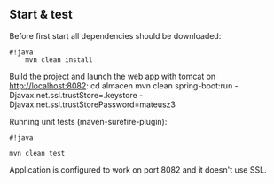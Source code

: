 ## Start & test

Before first start all dependencies should be downloaded:

```
#!java
    mvn clean install
```

Build the project and launch the web app with tomcat on [http://localhost:8082](http://localhost:8082):
    cd almacen
    mvn clean spring-boot:run  -Djavax.net.ssl.trustStore=.keystore -Djavax.net.ssl.trustStorePassword=mateusz3

Running unit tests (maven-surefire-plugin):
    

```
#!java

mvn clean test
```



Application is configured to work on port 8082 and it doesn't use SSL.